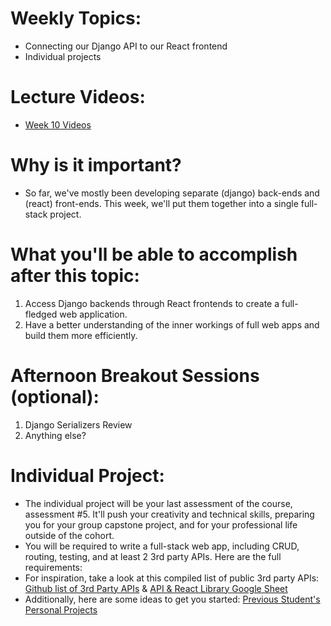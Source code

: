 # Weekly Topics:
- Connecting our Django API to our React frontend
- Individual projects

# Lecture Videos:
- [Week 10 Videos](https://www.youtube.com/watch?v=Jb0D5JeYu38&list=PLu0CiQ7bzwES-jDWblHChNrxC1YuSn44Y)

# Why is it important?
- So far, we've mostly been developing separate (django) back-ends and (react) front-ends. This week, we'll put them together into a single full-stack project.

# What you'll be able to accomplish after this topic:
1. Access Django backends through React frontends to create a full-fledged web application.
2. Have a better understanding of the inner workings of full web apps and build them more efficiently.

# Afternoon Breakout Sessions (optional):
1. Django Serializers Review
2. Anything else?

# Individual Project:
- The individual project will be your last assessment of the course, assessment #5. It'll push your creativity and technical skills, preparing you for your group capstone project, and for your professional life outside of the cohort.
- You will be required to write a full-stack web app, including CRUD, routing, testing, and at least 2 3rd party APIs. Here are the full requirements:
- For inspiration, take a look at this compiled list of public 3rd party APIs: [Github list of 3rd Party APIs](https://github.com/public-apis/public-apis) & [API & React Library Google Sheet](https://docs.google.com/spreadsheets/d/1G3Mu5WBk28_SYQsmOaYWIn6C4Wk21SOSGKrvnJstN1I/edit?usp=sharing)
- Additionally, here are some ideas to get you started: [Previous Student's Personal Projects](https://docs.google.com/spreadsheets/d/1OPSWu-4uY4AA0Xxw8-UGbBw51ATVdDKegD-qCzlglUk/)
